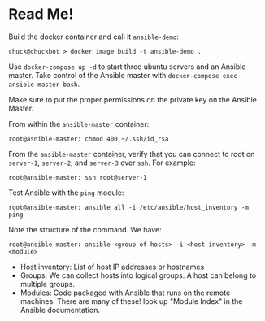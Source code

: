 # Read Me!

Build the docker container and call it `ansible-demo`:

    chuck@chuckbot > docker image build -t ansible-demo .

Use `docker-compose up -d` to start three ubuntu servers and an Ansible master. Take control of the Ansible master with `docker-compose exec ansible-master bash`.

Make sure to put the proper permissions on the private key on the Ansible Master.

From within the `ansible-master` container:

    root@asnible-master: chmod 400 ~/.ssh/id_rsa

From the `ansible-master` container, verify that you can connect to root on `server-1`, `server-2`, and `server-3` over `ssh`. For example:

    root@ansible-master: ssh root@server-1

Test Ansible with the `ping` module:

    root@ansible-master: ansible all -i /etc/ansible/host_inventory -m ping

Note the structure of the command. We have:

    root@ansible-master: ansible <group of hosts> -i <host inventory> -m <module>

- Host inventory: List of host IP addresses or hostnames
- Groups: We can collect hosts into logical groups. A host can belong to multiple groups.
- Modules: Code packaged with Ansible that runs on the remote machines. There are many of these! look up "Module Index" in the Ansible documentation.
